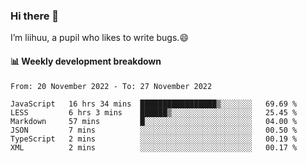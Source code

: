 ### Hi there 👋
I’m liihuu, a pupil who likes to write bugs.😄


#### 📊 Weekly development breakdown
<!--START_SECTION:waka-->

```text
From: 20 November 2022 - To: 27 November 2022

JavaScript   16 hrs 34 mins  █████████████████▒░░░░░░░   69.69 %
LESS         6 hrs 3 mins    ██████▒░░░░░░░░░░░░░░░░░░   25.45 %
Markdown     57 mins         █░░░░░░░░░░░░░░░░░░░░░░░░   04.00 %
JSON         7 mins          ░░░░░░░░░░░░░░░░░░░░░░░░░   00.50 %
TypeScript   2 mins          ░░░░░░░░░░░░░░░░░░░░░░░░░   00.19 %
XML          2 mins          ░░░░░░░░░░░░░░░░░░░░░░░░░   00.17 %
```

<!--END_SECTION:waka-->

<!--
**liihuu/liihuu** is a ✨ _special_ ✨ repository because its `README.md` (this file) appears on your GitHub profile.

Here are some ideas to get you started:

- 🔭 I’m currently working on ...
- 🌱 I’m currently learning ...
- 👯 I’m looking to collaborate on ...
- 🤔 I’m looking for help with ...
- 💬 Ask me about ...
- 📫 How to reach me: ...
- 😄 Pronouns: ...
- ⚡ Fun fact: ...
-->
